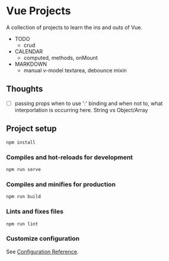 # Vue Projects

A collection of projects to learn the ins and outs of Vue.

- TODO
  - crud
- CALENDAR
  - computed, methods, onMount
- MARKDOWN
  - manual v-model textarea, debounce mixin

## Thoughts

- [ ] passing props when to use ':' binding and when not to, what interporlation is occurring here. String vs Object/Array

## Project setup

```
npm install
```

### Compiles and hot-reloads for development

```
npm run serve
```

### Compiles and minifies for production

```
npm run build
```

### Lints and fixes files

```
npm run lint
```

### Customize configuration

See [Configuration Reference](https://cli.vuejs.org/config/).
